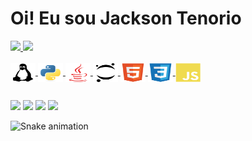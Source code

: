 # Oi! Eu sou **Jackson Tenorio**
<div>
  <a href="https://github.com/jacksontenorio8">
  <img height="180em" src="https://github-readme-stats.vercel.app/api?username=jacksontenorio8&show_icons=true&theme=dracula&include_all_commits=true&count_private=true"/>
  <img height="180em" src="https://github-readme-stats.vercel.app/api/top-langs/?username=jacksontenorio8&layout=compact&langs_count=7&theme=dracula"/>
</div>
  
<div style="display: inline_block"><br>
  <img align="center" alt="Jackson-Linux" height="30" width="40" src="https://raw.githubusercontent.com/devicons/devicon/master/icons/linux/linux-plain.svg">
  <img align="center" alt="Jackson-Python" height="30" width="40" src="https://raw.githubusercontent.com/devicons/devicon/master/icons/python/python-original.svg">
  <img align="center" alt="Jackson-Java" height="30" width="40" src="https://raw.githubusercontent.com/devicons/devicon/master/icons/java/java-plain.svg">
  <img align="center" alt="Jackson-Jupyter" height="30" width="40" src="https://raw.githubusercontent.com/devicons/devicon/master/icons/jupyter/jupyter-plain.svg">
  <img align="center" alt="Jackson-HTML" height="30" width="40" src="https://raw.githubusercontent.com/devicons/devicon/master/icons/html5/html5-original.svg">
  <img align="center" alt="Jackson-CSS3" height="30" width="40" src="https://raw.githubusercontent.com/devicons/devicon/master/icons/css3/css3-original.svg">
  <img align="center" alt="Jackson-Js" height="30" width="40" src="https://raw.githubusercontent.com/devicons/devicon/master/icons/javascript/javascript-plain.svg">
  
  
##
  
<div>
  <a href="https://www.facebook.com/jackson.silva.144/" target="_blank"><img src="https://img.shields.io/badge/Facebook-1877F2?style=for-the-badge&logo=facebook&logoColor=white" target="_blank"></a>
  <a href="https://instagram.com/jacksontenorio8/" target="_blank"><img src="https://img.shields.io/badge/-Instagram-%23E4405F?style=for-the-badge&logo=instagram&logoColor=white" target="_blank"></a>
  <a href = "mailto:jacksontenorio8@gmail.com"><img src="https://img.shields.io/badge/-Gmail-%23333?style=for-the-badge&logo=gmail&logoColor=white" target="_blank"></a>
  <a href="https://www.linkedin.com/in/jacksontenorio8/" target="_blank"><img src="https://img.shields.io/badge/-LinkedIn-%230077B5?style=for-the-badge&logo=linkedin&logoColor=white" target="_blank"></a> 
 
  ![Snake animation](https://github.com/jacksontenorio8/jacksontenorio8/blob/output/github-contribution-grid-snake.svg)
 
</div>




